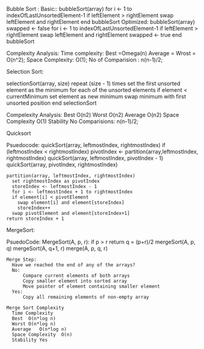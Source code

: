 Bubble Sort : 
  Basic::
    bubbleSort(array)
      for i <- 1 to indexOfLastUnsortedElement-1
        if leftElement > rightElement
          swap leftElement and rightElement
    end bubbleSort
  Optimized:
    bubbleSort(array)
      swapped <- false
      for i <- 1 to indexOfLastUnsortedElement-1
        if leftElement > rightElement
          swap leftElement and rightElement
          swapped <- true
    end bubbleSort

  Complexity Analysis: 
     Time complexity:
       Best  =Omega(n)
     Average = Wrost = O(n^2);
     Space Complexity:
       O(1);
     No of Comparision : n(n-1)/2;

Selection Sort: 

  selectionSort(array, size)
    repeat (size - 1) times
    set the first unsorted element as the minimum
    for each of the unsorted elements
      if element < currentMinimum
        set element as new minimum
    swap minimum with first unsorted position
  end selectionSort

  Compelexity Analysis: 
    Best	O(n2)
    Worst	O(n2)
    Average	O(n2)
    Space Complexity	O(1)
    Stability	No
    Comparisions: n(n-1)/2;



Quicksort 

  Psuedocode:
    quickSort(array, leftmostIndex, rightmostIndex)
      if (leftmostIndex < rightmostIndex)
        pivotIndex <- partition(array,leftmostIndex, rightmostIndex)
        quickSort(array, leftmostIndex, pivotIndex - 1)
        quickSort(array, pivotIndex, rightmostIndex)

    partition(array, leftmostIndex, rightmostIndex)
      set rightmostIndex as pivotIndex
      storeIndex <- leftmostIndex - 1
      for i <- leftmostIndex + 1 to rightmostIndex
      if element[i] < pivotElement
        swap element[i] and element[storeIndex]
        storeIndex++
      swap pivotElement and element[storeIndex+1]
    return storeIndex + 1


MergeSort:

  PsuedoCode: 
    MergeSort(A, p, r):
    if p > r 
        return
    q = (p+r)/2
    mergeSort(A, p, q)
    mergeSort(A, q+1, r)
    merge(A, p, q, r)

    Merge Step: 
      Have we reached the end of any of the arrays?
      No:
          Compare current elements of both arrays 
          Copy smaller element into sorted array
          Move pointer of element containing smaller element
      Yes:
          Copy all remaining elements of non-empty array
    
    Merge Sort Complexity
      Time Complexity	 
      Best	O(n*log n)
      Worst	O(n*log n)
      Average	O(n*log n)
      Space Complexity	O(n)
      Stability	Yes
  



